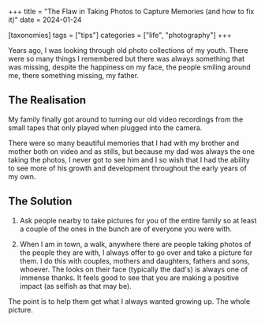 +++
title = "The Flaw in Taking Photos to Capture Memories (and how to fix it)"
date = 2024-01-24

[taxonomies]
tags = ["tips"]
categories = ["life", "photography"]
+++

Years ago, I was looking through old photo collections of my youth.
There were so many things I remembered but there was always something
that was missing, despite the happiness on my face, the people smiling
around me, there something missing, my father.

<!-- more -->

## The Realisation

My family finally got around to turning our old video recordings from
the small tapes that only played when plugged into the camera.

There were so many beautiful memories that I had with my brother and mother
both on video and as stills, but because my dad was always the one taking
the photos, I never got to see him and I so wish that I had the ability
to see more of his growth and development throughout the early years of my own.

## The Solution

1. Ask people nearby to take pictures for you of the entire family so at least
   a couple of the ones in the bunch are of everyone you were with.

2. When I am in town, a walk, anywhere there are people taking photos of the people
   they are with, I always offer to go over and take a picture for them. I do this
   with couples, mothers and daughters, fathers and sons, whoever. The looks on their
   face (typically the dad's) is always one of immense thanks. It feels good to see 
   that you are making a positive impact (as selfish as that may be).

The point is to help them get what I always wanted growing up. The whole picture.
